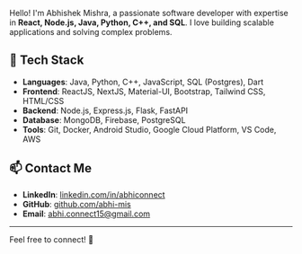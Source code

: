 Hello! I'm Abhishek Mishra, a passionate software developer with expertise in **React, Node.js, Java, Python, C++, and SQL**. I love building scalable applications and solving complex problems.  

## 🔧 Tech Stack  
- **Languages**: Java, Python, C++, JavaScript, SQL (Postgres), Dart 
- **Frontend**: ReactJS, NextJS, Material-UI, Bootstrap, Tailwind CSS, HTML/CSS  
- **Backend**: Node.js, Express.js, Flask, FastAPI  
- **Database**: MongoDB, Firebase, PostgreSQL  
- **Tools**: Git, Docker, Android Studio, Google Cloud Platform, VS Code, AWS

## 📫 Contact Me  
- **LinkedIn**: [linkedin.com/in/abhiconnect](#)  
- **GitHub**: [github.com/abhi-mis](https://github.com/abhi-mis)  
- **Email**: abhi.connect15@gmail.com  

---

Feel free to connect! 🚀  
